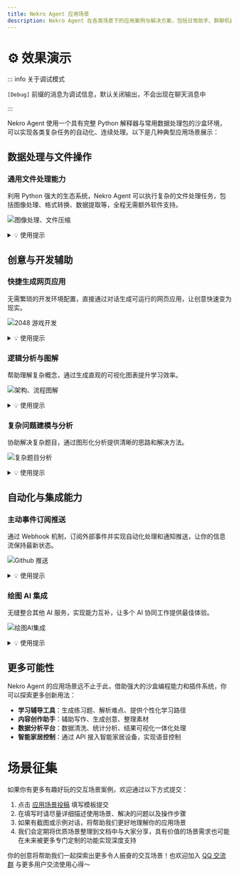 ```yaml
---
title: Nekro Agent 应用场景
description: Nekro Agent 在各类场景下的应用案例与解决方案，包括日常助手、群聊机器人、开发辅助、知识管理等多种场景
---
```


# ⚙️ 效果演示

::: info 关于调试模式

`[Debug]` 前缀的消息为调试信息，默认关闭输出，不会出现在聊天消息中

:::

Nekro Agent 使用一个具有完整 Python 解释器与常用数据处理包的沙盒环境，可以实现各类复杂任务的自动化、连续处理。以下是几种典型应用场景展示：

## 数据处理与文件操作

### 通用文件处理能力

利用 Python 强大的生态系统，Nekro Agent 可以执行复杂的文件处理任务，包括图像处理、格式转换、数据提取等，全程无需额外软件支持。

![图像处理、文件压缩](/assets/demo/demo_1.webp)

<details>
<summary>💡 使用提示</summary>

尝试请求如下任务：

- 图片格式转换与压缩
- PDF 文件处理与信息提取
- 批量文件重命名与整理
- 简单图像编辑与生成

</details>

## 创意与开发辅助

### 快捷生成网页应用

无需繁琐的开发环境配置，直接通过对话生成可运行的网页应用，让创意快速变为现实。

![2048 游戏开发](/assets/demo/demo_2.webp)

<details>
<summary>💡 使用提示</summary>

尝试开发简单的：

- 小游戏（如贪吃蛇、俄罗斯方块）
- 实用工具（如计算器、便签）
- 数据可视化页面

</details>

### 逻辑分析与图解

帮助理解复杂概念，通过生成直观的可视化图表提升学习效率。

![架构、流程图解](/assets/demo/demo_3.webp)

<details>
<summary>💡 使用提示</summary>

可以请求：

- 算法流程图解
- 系统架构图
- 思维导图生成
- 数据关系可视化

</details>

### 复杂问题建模与分析

协助解决复杂题目，通过图形化分析提供清晰的思路和解决方法。

![复杂题目分析](/assets/demo/demo_5.webp)

<details>
<summary>💡 使用提示</summary>

适用于：

- 算法问题分析
- 数学建模与求解
- 科学计算与模拟
- 工程问题推导

</details>

## 自动化与集成能力

### 主动事件订阅推送

通过 Webhook 机制，订阅外部事件并实现自动化处理和通知推送，让你的信息流保持最新状态。

![Github 推送](/assets/demo/demo_4.webp)

<details>
<summary>💡 使用提示</summary>

可以实现：

- Github 仓库更新提醒
- 网站内容变更监控
- RSS 订阅与内容摘要
- 定时任务执行与汇报

</details>

### 绘图 AI 集成

无缝整合其他 AI 服务，实现能力互补，让多个 AI 协同工作提供最佳体验。

![绘图AI集成](/assets/demo/demo_6.webp)

<details>
<summary>💡 使用提示</summary>

尝试结合：

- 文生图服务生成插图
- 通过代码调用其他 API 服务
- 多步骤 AI 协作处理复杂任务

</details>

## 更多可能性

Nekro Agent 的应用场景远不止于此，借助强大的沙盒编程能力和插件系统，你可以探索更多创新用法：

- **学习辅导工具**：生成练习题、解析难点、提供个性化学习路径
- **内容创作助手**：辅助写作、生成创意、整理素材
- **数据分析平台**：数据清洗、统计分析、结果可视化一体化处理
- **智能家居控制**：通过 API 接入智能家居设备，实现语音控制

# 场景征集

如果你有更多有趣好玩的交互场景案例，欢迎通过以下方式提交：

1. 点击 [应用场景投稿](https://github.com/KroMiose/nekro-agent-doc/issues/new?template=scenario_template.yml) 填写模板提交
2. 在填写时请尽量详细描述使用场景、解决的问题以及操作步骤
3. 如果有截图或示例对话，将帮助我们更好地理解你的应用场景
4. 我们会定期将优质场景整理到文档中与大家分享，具有价值的场景需求也可能在未来被更多专门定制的功能实现深度支持

你的创意将帮助我们一起探索出更多令人振奋的交互场景！也欢迎加入 [QQ 交流群](https://jq.qq.com/?_wv=1027&k=71t9iCT7) 与更多用户交流使用心得～
